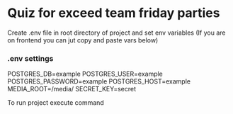 # Quiz for exceed team friday parties

Create .env file in root directory of project and set env variables (If you are on frontend you can jut copy and paste vars below)
### .env settings
POSTGRES_DB=example
POSTGRES_USER=example
POSTGRES_PASSWORD=example
POSTGRES_HOST=example
MEDIA_ROOT=/media/
SECRET_KEY=secret


To run project execute <docker-compose up> command
